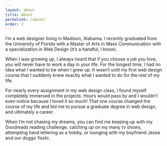 ```yaml
---
layout: about
title: About
permalink: /about/
order: 2
---
```


I’m a web designer living in Madison, Alabama. I recently graduated from the University of Florida with a Master of Arts in Mass Communication with a specialization in Web Design (it’s a handful, I know).

When I was growing up, I always heard that if you choose a job you love, you will never have to work a day in your life. For the longest time, I had no idea what I wanted to be when I grew up.  It wasn’t until my first web design course that I suddenly knew exactly what I wanted to do for the rest of my life.

For nearly every assignment in my web design class, I found myself completely immersed in the projects. Hours would pass by and I wouldn’t even notice because I loved it so much! That one course changed the course of my life and led me to pursue a graduate degree in web design, and ultimately a career.

When I’m not chasing my dreams, you can find me keeping up with my Goodreads reading challenge, catching up on my many tv shows, attempting hand lettering as a hobby, or lounging with my boyfriend Jesse and our doggo Yoshi.
